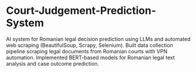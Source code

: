 # Court-Judgement-Prediction-System
AI system for Romanian legal decision prediction using LLMs and automated web scraping (BeautifulSoup, Scrapy, Selenium). Built data collection pipeline scraping legal documents from Romanian courts with VPN automation. Implemented BERT-based models for Romanian legal text analysis and case outcome prediction.
